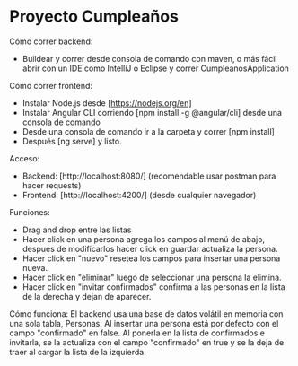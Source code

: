 # Proyecto Cumpleaños

Cómo correr backend:
- Buildear y correr desde consola de comando con maven, o más fácil abrir con un IDE como IntelliJ o Eclipse y correr CumpleanosApplication

Cómo correr frontend:
- Instalar Node.js desde [https://nodejs.org/en]
- Instalar Angular CLI corriendo [npm install -g @angular/cli] desde una consola de comando
- Desde una consola de comando ir a la carpeta y correr [npm install]
- Después [ng serve] y listo.

Acceso:
- Backend: [http://localhost:8080/] (recomendable usar postman para hacer requests)
- Frontend: [http://localhost:4200/] (desde cualquier navegador)

Funciones:
- Drag and drop entre las listas
- Hacer click en una persona agrega los campos al menú de abajo, despues de modificarlos hacer click en guardar actualiza la persona.
- Hacer click en "nuevo" resetea los campos para insertar una persona nueva.
- Hacer click en "eliminar" luego de seleccionar una persona la elimina.
- Hacer click en "invitar confirmados" confirma a las personas en la lista de la derecha y dejan de aparecer.

Cómo funciona:
El backend usa una base de datos volátil en memoria con una sola tabla, Personas. Al insertar una persona está por defecto con el campo "confirmado" en false. Al ponerla en la lista de confirmados e invitarla, se la actualiza con el campo "confirmado" en true y se la deja de traer al cargar la lista de la izquierda.
